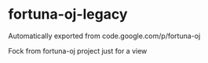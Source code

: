 # fortuna-oj-legacy
Automatically exported from code.google.com/p/fortuna-oj

Fock from fortuna-oj project
just for a view

